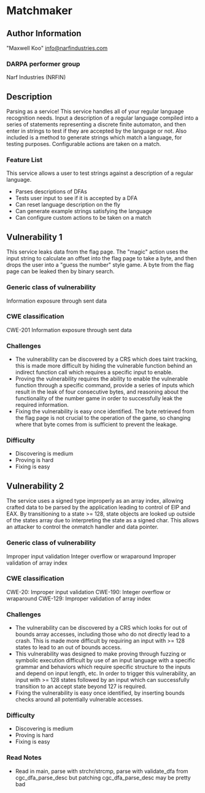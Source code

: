 # Matchmaker

## Author Information
"Maxwell Koo" <info@narfindustries.com>

### DARPA performer group
Narf Industries (NRFIN)

## Description
Parsing as a service! This service handles all of your regular language
recognition needs. Input a description of a regular language compiled into a
series of statements representing a discrete finite automaton, and then enter in
strings to test if they are accepted by the language or not. Also included is a
method to generate strings which match a language, for testing purposes.
Configurable actions are taken on a match.

### Feature List
This service allows a user to test strings against a description of a regular
language.

- Parses descriptions of DFAs
- Tests user input to see if it is accepted by a DFA
- Can reset language description on the fly
- Can generate example strings satisfying the language
- Can configure custom actions to be taken on a match

## Vulnerability 1
This service leaks data from the flag page. The "magic" action uses the input
string to calculate an offset into the flag page to take a byte, and then drops
the user into a "guess the number" style game. A byte from the flag page can be
leaked then by binary search.

### Generic class of vulnerability
Information exposure through sent data

### CWE classification
CWE-201 Information exposure through sent data

### Challenges
- The vulnerability can be discovered by a CRS which does taint tracking, this
  is made more difficult by hiding the vulnerable function behind an indirect
  function call which requires a specific input to enable.
- Proving the vulnerability requires the ability to enable the vulnerable
  function through a specific command, provide a series of inputs which result
  in the leak of four consecutive bytes, and reasoning about the functionality
  of the number game in order to successfully leak the required information.
- Fixing the vulnerability is easy once identified. The byte retrieved from the
  flag page is not crucial to the operation of the game, so changing where that
  byte comes from is sufficient to prevent the leakage.

### Difficulty
- Discovering is medium
- Proving is hard
- Fixing is easy

## Vulnerability 2
The service uses a signed type improperly as an array index, allowing crafted
data to be parsed by the application leading to control of EIP and EAX. By
transitioning to a state >= 128, state objects are looked up outside of the
states array due to interpreting the state as a signed char. This allows an
attacker to control the onmatch handler and data pointer.

### Generic class of vulnerability
Improper input validation
Integer overflow or wraparound
Improper validation of array index

### CWE classification
CWE-20: Improper input validation
CWE-190: Integer overflow or wraparound
CWE-129: Improper validation of array index

### Challenges
- The vulnerability can be discovered by a CRS which looks for out of bounds
  array accesses, including those who do not directly lead to a crash. This is
  made more difficult by requiring an input with >= 128 states to lead to an out
  of bounds access.
- This vulnerability was designed to make proving through fuzzing or symbolic
  execution difficult by use of an input language with a specific grammar and
  behaviors which require specific structure to the inputs and depend on input
  length, etc. In order to trigger this vulnerability, an input with >= 128
  states followed by an input which can successfully transition to an accept
  state beyond 127 is required.
- Fixing the vulnerability is easy once identified, by inserting bounds checks
  around all potentially vulnerable accesses.

### Difficulty
- Discovering is medium
- Proving is hard
- Fixing is easy

### Read Notes

* Read in main, parse with strchr/strcmp, parse with validate_dfa from cgc_dfa_parse_desc
  but patching cgc_dfa_parse_desc may be pretty bad